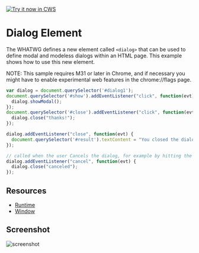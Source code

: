 <a target="_blank" href="https://chrome.google.com/webstore/detail/mikhnkopoddcomlgmcjgfnaccjhibiec">![Try it now in CWS](https://raw.github.com/GoogleChrome/chrome-extensions-samples/master/apps/tryitnowbutton.png "Click here to install this sample from the Chrome Web Store")</a>


# Dialog Element

The WHATWG defines a new element called `<dialog>` that can be used to define modal and modeless dialogs within an HTML page. This example shows how to use this new element.

NOTE: This sample requires M31 or later in Chrome, and if necessary you might have to enable experimental web features in the chrome://flags page.

```javascript
var dialog = document.querySelector('#dialog1');
document.querySelector('#show').addEventListener("click", function(evt) {
  dialog.showModal();
});
document.querySelector('#close').addEventListener("click", function(evt) {
  dialog.close("thanks!");
});

dialog.addEventListener("close", function(evt) {
  document.querySelector('#result').textContent = "You closed the dialog with: " + dialog.returnValue;
});

// called when the user Cancels the dialog, for example by hitting the ESC key
dialog.addEventListener("cancel", function(evt) {
  dialog.close("canceled");
});
```

## Resources

* [Runtime](http://developer.chrome.com/apps/app.runtime.html)
* [Window](http://developer.chrome.com/apps/app.window.html)


## Screenshot
![screenshot](/apps/samples/dialog-element/assets/screenshot_1280_800.png)

